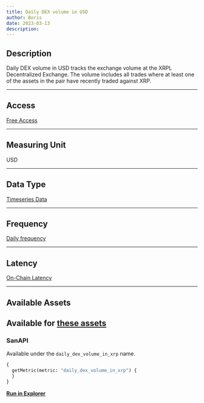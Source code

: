 ```yaml
---
title: Daily DEX volume in USD
author: Boris
date: 2023-03-13
description:
---
```


## Description

Daily DEX volume in USD tracks the exchange volume at the XRPL Decentralized Exchange. The volume includes all trades where at least one of the assets in the pair have recently traded against XRP.

---

## Access

[Free Access](/metrics/details/access#free-access)

---

## Measuring Unit

USD

---

## Data Type

[Timeseries Data](/metrics/details/data-type#timeseries-data)

---

## Frequency

[Daily frequency](/metrics/details/frequency/#daily-frequency)

---

## Latency

[On-Chain Latency](/metrics/details/latency#on-chain-latency)

---

## Available Assets

Available for [these assets](https://api.santiment.net/graphiql?variables=&query=%7B%0A%20%20getMetric(metric%3A%20%22daily_dex_volume_in_xrp%22)%20%7B%0A%20%20%20%20metadata%20%7B%0A%20%20%20%20%20%20availableSlugs%0A%20%20%20%20%7D%0A%20%20%7D%0A%7D%0A)
---

### SanAPI

Available under the `daily_dex_volume_in_xrp` name.

```graphql
{
  getMetric(metric: "daily_dex_volume_in_xrp") {
  }
}
```

[**Run in Explorer**]()
